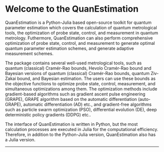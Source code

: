 # **Welcome to the QuanEstimation**
QuanEstimation is a Python-Julia based open-source toolkit for quantum parameter estimation
which covers the calculation of quantum metrological tools, the optimization of probe state,
control, and measurement in quantum metrology. Futhermore, QuanEstimation can also perform
comprehensive optimization of probe state, control, and measurement to generate optimal 
quantum parameter estimation schemes, and generate adaptive measurement schemes.

The package contains several well-used metrological tools, such as quantum (classical) 
Cramér-Rao bounds, Hevolo Cramér-Rao bound and Bayesian versions of quantum (classical) 
Cramér-Rao bounds, quantum Ziv-Zakai bound, and Bayesian estimation. The users can use these
bounds as the objective functions to optimize probe state, control, measurement, and 
simultaneous optimizations among them. The optimization methods include gradient-based 
algorithms such as gradient ascent pulse engineering (GRAPE), GRAPE algorithm based on the 
automatic differentiation (auto-GRAPE), automatic differentiation (AD) etc., and gradient-free
algorithms such as particle swarm optimization (PSO), differential evolution (DE), deep 
deterministic policy gradients (DDPG) etc..

The interface of QuanEstimation is written in Python, but the most calculation processes are
executed in Julia for the computational efficiency. Therefore, in addition to the Python-Julia
version, QuanEstimation also has a Julia version.

---